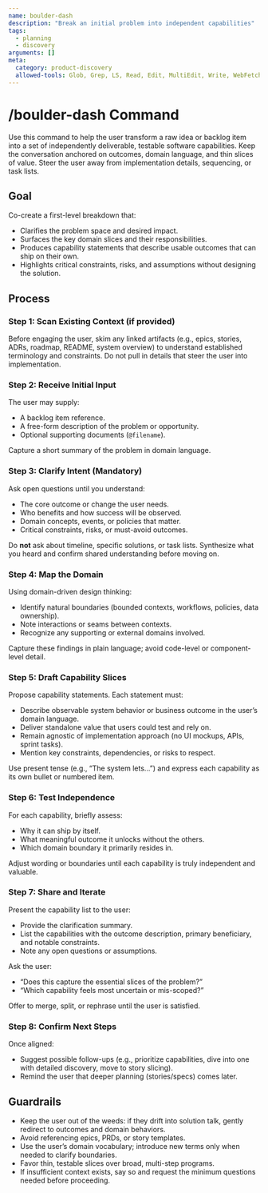 ```yaml
---
name: boulder-dash
description: "Break an initial problem into independent capabilities"
tags:
  - planning
  - discovery
arguments: []
meta:
  category: product-discovery
  allowed-tools: Glob, Grep, LS, Read, Edit, MultiEdit, Write, WebFetch, WebSearch
---
```


# /boulder-dash Command

Use this command to help the user transform a raw idea or backlog item into a set of independently deliverable, testable software capabilities. Keep the conversation anchored on outcomes, domain language, and thin slices of value. Steer the user away from implementation details, sequencing, or task lists.

## Goal

Co-create a first-level breakdown that:
- Clarifies the problem space and desired impact.
- Surfaces the key domain slices and their responsibilities.
- Produces capability statements that describe usable outcomes that can ship on their own.
- Highlights critical constraints, risks, and assumptions without designing the solution.

## Process

### Step 1: Scan Existing Context (if provided)

Before engaging the user, skim any linked artifacts (e.g., epics, stories, ADRs, roadmap, README, system overview) to understand established terminology and constraints. Do not pull in details that steer the user into implementation.

### Step 2: Receive Initial Input

The user may supply:
- A backlog item reference.
- A free-form description of the problem or opportunity.
- Optional supporting documents (`@filename`).

Capture a short summary of the problem in domain language.

### Step 3: Clarify Intent (Mandatory)

Ask open questions until you understand:
- The core outcome or change the user needs.
- Who benefits and how success will be observed.
- Domain concepts, events, or policies that matter.
- Critical constraints, risks, or must-avoid outcomes.

Do **not** ask about timeline, specific solutions, or task lists. Synthesize what you heard and confirm shared understanding before moving on.

### Step 4: Map the Domain

Using domain-driven design thinking:
- Identify natural boundaries (bounded contexts, workflows, policies, data ownership).
- Note interactions or seams between contexts.
- Recognize any supporting or external domains involved.

Capture these findings in plain language; avoid code-level or component-level detail.

### Step 5: Draft Capability Slices

Propose capability statements. Each statement must:
- Describe observable system behavior or business outcome in the user’s domain language.
- Deliver standalone value that users could test and rely on.
- Remain agnostic of implementation approach (no UI mockups, APIs, sprint tasks).
- Mention key constraints, dependencies, or risks to respect.

Use present tense (e.g., “The system lets…”) and express each capability as its own bullet or numbered item.

### Step 6: Test Independence

For each capability, briefly assess:
- Why it can ship by itself.
- What meaningful outcome it unlocks without the others.
- Which domain boundary it primarily resides in.

Adjust wording or boundaries until each capability is truly independent and valuable.

### Step 7: Share and Iterate

Present the capability list to the user:
- Provide the clarification summary.
- List the capabilities with the outcome description, primary beneficiary, and notable constraints.
- Note any open questions or assumptions.

Ask the user:
- “Does this capture the essential slices of the problem?”
- “Which capability feels most uncertain or mis-scoped?”

Offer to merge, split, or rephrase until the user is satisfied.

### Step 8: Confirm Next Steps

Once aligned:
- Suggest possible follow-ups (e.g., prioritize capabilities, dive into one with detailed discovery, move to story slicing).
- Remind the user that deeper planning (stories/specs) comes later.

## Guardrails

- Keep the user out of the weeds: if they drift into solution talk, gently redirect to outcomes and domain behaviors.
- Avoid referencing epics, PRDs, or story templates.
- Use the user’s domain vocabulary; introduce new terms only when needed to clarify boundaries.
- Favor thin, testable slices over broad, multi-step programs.
- If insufficient context exists, say so and request the minimum questions needed before proceeding.
